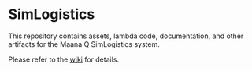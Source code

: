 # SimLogistics

This repository contains assets, lambda code, documentation, and other artifacts for the Maana Q SimLogistics system.

Please refer to the [wiki](https://github.com/maana-io/maana-sim-logistics/wiki) for details.
